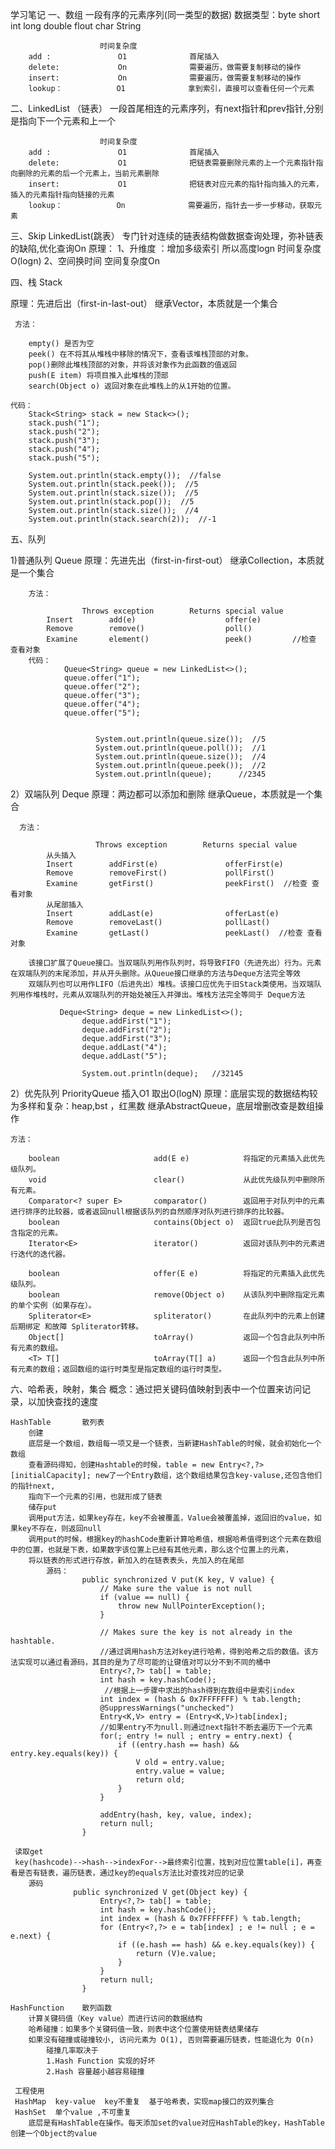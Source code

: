 学习笔记
一、数组
    一段有序的元素序列(同一类型的数据)
    数据类型：byte short int long double flout char String

                        时间复杂度
        add :               O1              首尾插入
        delete:             On              需要遍历，做需要复制移动的操作
        insert:             On              需要遍历，做需要复制移动的操作
        lookup：            O1              拿到索引，直接可以查看任何一个元素

二、LinkedList （链表）
    一段首尾相连的元素序列，有next指针和prev指针,分别是指向下一个元素和上一个

                        时间复杂度
        add :               O1              首尾插入
        delete:             O1              把链表需要删除元素的上一个元素指针指向删除的元素的后一个元素上，当前元素删除
        insert:             O1              把链表对应元素的指针指向插入的元素，插入的元素指针指向链接的元素
        lookup：            On              需要遍历，指针去一步一步移动，获取元素

三、Skip LinkedList(跳表）
    专门针对连续的链表结构做数据查询处理，弥补链表的缺陷,优化查询On
    原理：
        1、升维度 ：增加多级索引   所以高度logn 时间复杂度O(logn)
        2、空间换时间 空间复杂度On

四、栈 Stack
    
原理：先进后出（first-in-last-out）
    继承Vector，本质就是一个集合
   
     方法：

        empty() 是否为空
        peek() 在不将其从堆栈中移除的情况下，查看该堆栈顶部的对象。
        pop()删除此堆栈顶部的对象，并将该对象作为此函数的值返回
        push(E item) 将项目推入此堆栈的顶部
        search(Object o) 返回对象在此堆栈上的从1开始的位置。

    代码：
        Stack<String> stack = new Stack<>();
        stack.push("1");     
        stack.push("2");
        stack.push("3");
        stack.push("4");
        stack.push("5");

        System.out.println(stack.empty());  //false
        System.out.println(stack.peek());  //5
        System.out.println(stack.size());  //5
        System.out.println(stack.pop());  //5
        System.out.println(stack.size());  //4
        System.out.println(stack.search(2));  //-1

五、队列 
    
1)普通队列 Queue
        原理：先进先出（first-in-first-out）
        继承Collection，本质就是一个集合

        方法：

                    Throws exception        Returns special value
            Insert        add(e)                    offer(e)         
            Remove        remove()                  poll()
            Examine       element()                 peek()         //检查 查看对象
        代码：
                Queue<String> queue = new LinkedList<>();
                queue.offer("1");
                queue.offer("2");
                queue.offer("3");
                queue.offer("4");
                queue.offer("5");
        
        
                       System.out.println(queue.size());  //5
                       System.out.println(queue.poll());  //1
                       System.out.println(queue.size());  //4
                       System.out.println(queue.peek());  //2
                       System.out.println(queue);      //2345

2）双端队列 Deque
    原理：两边都可以添加和删除
    继承Queue，本质就是一个集合
  
      方法：
        
                       Throws exception        Returns special value
            从头插入
            Insert        addFirst(e)               offerFirst(e)       
            Remove        removeFirst()             pollFirst()
            Examine       getFirst()                peekFirst()  //检查 查看对象
            从尾部插入
            Insert        addLast(e)                offerLast(e)       
            Remove        removeLast()              pollLast()
            Examine       getLast()                 peekLast()  //检查 查看对象
        
        该接口扩展了Queue接口。当双端队列用作队列时，将导致FIFO（先进先出）行为。元素在双端队列的末尾添加，并从开头删除。从Queue接口继承的方法与Deque方法完全等效
        双端队列也可以用作LIFO（后进先出）堆栈。该接口应优先于旧Stack类使用。当双端队列用作堆栈时，元素从双端队列的开始处被压入并弹出。堆栈方法完全等同于 Deque方法

               Deque<String> deque = new LinkedList<>();
                    deque.addFirst("1");
                    deque.addFirst("2");
                    deque.addFirst("3");
                    deque.addLast("4");
                    deque.addLast("5");

                    System.out.println(deque);   //32145

2）优先队列 PriorityQueue        插入O1  取出O(logN)
    原理：底层实现的数据结构较为多样和复杂：heap,bst ，红黑数
    继承AbstractQueue，底层增删改查是数组操作
        
    方法：
        
        boolean	                    add(E e)		    将指定的元素插入此优先级队列。
        void	                    clear()		        从此优先级队列中删除所有元素。
        Comparator<? super E>	    comparator()		返回用于对队列中的元素进行排序的比较器，或者返回null根据该队列的自然顺序对队列进行排序的比较器。
        boolean	                    contains(Object o)	返回true此队列是否包含指定的元素。
        Iterator<E>	                iterator()		    返回对该队列中的元素进行迭代的迭代器。
       
        boolean	                    offer(E e)		    将指定的元素插入此优先级队列。
        boolean	                    remove(Object o)	从该队列中删除指定元素的单个实例（如果存在）。
        Spliterator<E>	            spliterator()		在此队列中的元素上创建后期绑定 和故障 Spliterator转移。
        Object[]	                toArray()		    返回一个包含此队列中所有元素的数组。
        <T> T[]	                    toArray(T[] a)		返回一个包含此队列中所有元素的数组；返回数组的运行时类型是指定数组的运行时类型。
    

六、哈希表，映射，集合
    概念：通过把关键码值映射到表中一个位置来访问记录，以加快查找的速度
   
    HashTable       散列表
        创建
        底层是一个数组，数组每一项又是一个链表，当新建HashTable的时候，就会初始化一个数组
        查看源码得知，创建Hashtable的时候，table = new Entry<?,?>[initialCapacity]; new了一个Entry数组，这个数组结果包含key-valuse,还包含他们的指针next,
        指向下一个元素的引用，也就形成了链表
        储存put
        调用put方法，如果key存在，key不会被覆盖，Value会被覆盖掉，返回旧的value，如果key不存在，则返回null
        调用put的时候，根据key的hashCode重新计算哈希值，根据哈希值得到这个元素在数组中的位置，也就是下表，如果数字该位置上已经有其他元素，那么这个位置上的元素，
        将以链表的形式进行存放，新加入的在链表表头，先加入的在尾部
            源码：
                    public synchronized V put(K key, V value) {
                        // Make sure the value is not null
                        if (value == null) {
                            throw new NullPointerException();
                        }
                
                        // Makes sure the key is not already in the hashtable.
                        //通过调用hash方法对key进行哈希，得到哈希之后的数值。该方法实现可以通过看源码，其目的是为了尽可能的让键值对可以分不到不同的桶中
                        Entry<?,?> tab[] = table;
                        int hash = key.hashCode();
                         //根据上一步骤中求出的hash得到在数组中是索引index
                        int index = (hash & 0x7FFFFFFF) % tab.length;
                        @SuppressWarnings("unchecked")
                        Entry<K,V> entry = (Entry<K,V>)tab[index];
                        //如果entry不为null.则通过next指针不断去遍历下一个元素
                        for(; entry != null ; entry = entry.next) {
                            if ((entry.hash == hash) && entry.key.equals(key)) {
                                V old = entry.value;
                                entry.value = value;
                                return old;
                            }
                        }
                
                        addEntry(hash, key, value, index);
                        return null;
                    }
                    
     读取get
     key(hashcode)-->hash-->indexFor-->最终索引位置，找到对应位置table[i]，再查看是否有链表，遍历链表，通过key的equals方法比对查找对应的记录
        源码
                  public synchronized V get(Object key) {
                        Entry<?,?> tab[] = table;
                        int hash = key.hashCode();
                        int index = (hash & 0x7FFFFFFF) % tab.length;
                        for (Entry<?,?> e = tab[index] ; e != null ; e = e.next) {
                            if ((e.hash == hash) && e.key.equals(key)) {
                                return (V)e.value;
                            }
                        }
                        return null;
                    }
                    
    HashFunction    散列函数
        计算关键码值（Key value）而进行访问的数据结构
        哈希碰撞：如果多个关键码值一致，则表中这个位置使用链表结果储存
        如果没有碰撞或碰撞较小, 访问元素为 O(1), 否则需要遍历链表，性能退化为 O(n)
            碰撞几率取决于 
            1.Hash Function 实现的好坏
            2.Hash 容量越小越容易碰撞
            
     工程使用
     HashMap  key-value  key不重复  基于哈希表，实现map接口的双列集合
     HashSet  单个value ,不可重复
        底层是有HashTable在操作。每天添加set的value对应HashTable的key，HashTable创建一个Object的value
















